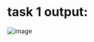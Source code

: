  # task 1 output:
   ![image](https://github.com/user-attachments/assets/99157539-c83d-4b78-b4e6-3a00c7e9d02d)
